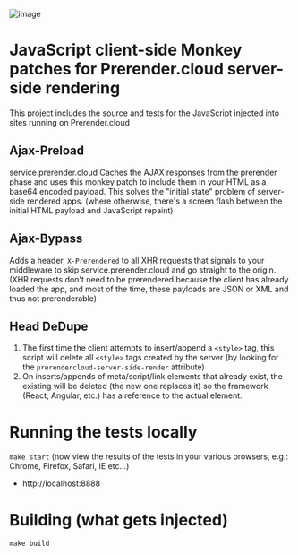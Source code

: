 ![image](https://cloud.githubusercontent.com/assets/22159102/21554484/9d542f5a-cdc4-11e6-8c4c-7730a9e9e2d1.png)

# JavaScript client-side Monkey patches for Prerender.cloud server-side rendering

This project includes the source and tests for the JavaScript injected into sites running on Prerender.cloud

## Ajax-Preload

service.prerender.cloud Caches the AJAX responses from the prerender phase and uses this monkey patch to include them in your HTML as a base64 encoded payload. This solves the "initial state" problem of server-side rendered apps. (where otherwise, there's a screen flash between the initial HTML payload and JavaScript repaint)

## Ajax-Bypass

Adds a header, `X-Prerendered` to all XHR requests that signals to your middleware to skip service.prerender.cloud and go straight to the origin. (XHR requests don't need to be prerendered because the client has already loaded the app, and most of the time, these payloads are JSON or XML and thus not prerenderable)

## Head DeDupe

1. The first time the client attempts to insert/append a `<style>` tag, this script will delete all `<style>` tags created by the server (by looking for the `prerendercloud-server-side-render` attribute)
2. On inserts/appends of meta/script/link elements that already exist, the existing will be deleted (the new one replaces it) so the framework (React, Angular, etc.) has a reference to the actual element.

# Running the tests locally

`make start` (now view the results of the tests in your various browsers, e.g.: Chrome, Firefox, Safari, IE etc...)

* http://localhost:8888

# Building (what gets injected)

`make build`
